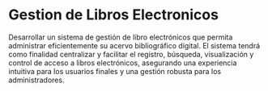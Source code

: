 # Gestion de Libros Electronicos 
Desarrollar un sistema de gestión de libro electrónicos que permita administrar eficientemente
su acervo bibliográfico digital. El sistema tendrá como finalidad centralizar y facilitar el
registro, búsqueda, visualización y control de acceso a libros electrónicos, asegurando una
experiencia intuitiva para los usuarios finales y una gestión robusta para los administradores.
